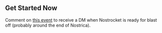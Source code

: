 ## Get Started Now
Comment on [this event](#) to receive a DM when Nostrocket is ready for blast off (probably around the end of Nostrica).
